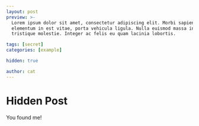 ```yaml
---
layout: post
preview: >-
  Lorem ipsum dolor sit amet, consectetur adipiscing elit. Morbi sapien mi,
  elementum in est vitae, porta vehicula ligula. Nulla euismod massa in
  tristique molestie. Integer ac felis eu quam lacinia lobortis.

tags: [secret]
categories: [example]

hidden: true

author: cat
---
```


# Hidden Post

You found me!
